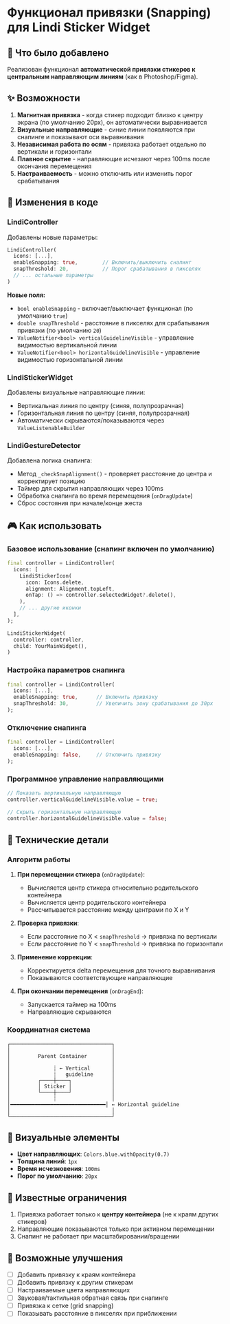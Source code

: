 # Функционал привязки (Snapping) для Lindi Sticker Widget

## 🎯 Что было добавлено

Реализован функционал **автоматической привязки стикеров к центральным направляющим линиям** (как в Photoshop/Figma).

## ✨ Возможности

1. **Магнитная привязка** - когда стикер подходит близко к центру экрана (по умолчанию 20px), он автоматически выравнивается
2. **Визуальные направляющие** - синие линии появляются при снапинге и показывают оси выравнивания
3. **Независимая работа по осям** - привязка работает отдельно по вертикали и горизонтали
4. **Плавное скрытие** - направляющие исчезают через 100ms после окончания перемещения
5. **Настраиваемость** - можно отключить или изменить порог срабатывания

## 📝 Изменения в коде

### LindiController

Добавлены новые параметры:

```dart
LindiController(
  icons: [...],
  enableSnapping: true,        // Включить/выключить снапинг
  snapThreshold: 20,           // Порог срабатывания в пикселях
  // ... остальные параметры
)
```

**Новые поля:**
- `bool enableSnapping` - включает/выключает функционал (по умолчанию `true`)
- `double snapThreshold` - расстояние в пикселях для срабатывания привязки (по умолчанию `20`)
- `ValueNotifier<bool> verticalGuidelineVisible` - управление видимостью вертикальной линии
- `ValueNotifier<bool> horizontalGuidelineVisible` - управление видимостью горизонтальной линии

### LindiStickerWidget

Добавлены визуальные направляющие линии:
- Вертикальная линия по центру (синяя, полупрозрачная)
- Горизонтальная линия по центру (синяя, полупрозрачная)
- Автоматически скрываются/показываются через `ValueListenableBuilder`

### LindiGestureDetector

Добавлена логика снапинга:
- Метод `_checkSnapAlignment()` - проверяет расстояние до центра и корректирует позицию
- Таймер для скрытия направляющих через 100ms
- Обработка снапинга во время перемещения (`onDragUpdate`)
- Сброс состояния при начале/конце жеста

## 🎮 Как использовать

### Базовое использование (снапинг включен по умолчанию)

```dart
final controller = LindiController(
  icons: [
    LindiStickerIcon(
      icon: Icons.delete,
      alignment: Alignment.topLeft,
      onTap: () => controller.selectedWidget?.delete(),
    ),
    // ... другие иконки
  ],
);

LindiStickerWidget(
  controller: controller,
  child: YourMainWidget(),
)
```

### Настройка параметров снапинга

```dart
final controller = LindiController(
  icons: [...],
  enableSnapping: true,      // Включить привязку
  snapThreshold: 30,         // Увеличить зону срабатывания до 30px
);
```

### Отключение снапинга

```dart
final controller = LindiController(
  icons: [...],
  enableSnapping: false,     // Отключить привязку
);
```

### Программное управление направляющими

```dart
// Показать вертикальную направляющую
controller.verticalGuidelineVisible.value = true;

// Скрыть горизонтальную направляющую
controller.horizontalGuidelineVisible.value = false;
```

## 🔧 Технические детали

### Алгоритм работы

1. **При перемещении стикера** (`onDragUpdate`):
   - Вычисляется центр стикера относительно родительского контейнера
   - Вычисляется центр родительского контейнера
   - Рассчитывается расстояние между центрами по X и Y

2. **Проверка привязки**:
   - Если расстояние по X < `snapThreshold` → привязка по вертикали
   - Если расстояние по Y < `snapThreshold` → привязка по горизонтали
   
3. **Применение коррекции**:
   - Корректируется delta перемещения для точного выравнивания
   - Показываются соответствующие направляющие

4. **При окончании перемещения** (`onDragEnd`):
   - Запускается таймер на 100ms
   - Направляющие скрываются

### Координатная система

```
┌─────────────────────────────────┐
│                                 │
│         Parent Container        │
│                                 │
│              ┊ ← Vertical       │
│              ┊   guideline      │
│         ┌────┼────┐             │
│         │ Sticker │             │
│         └────┼────┘             │
│              ┊                  │
│━━━━━━━━━━━━━━━━━━━━━━━━━━━━━━━│ ← Horizontal guideline
│                                 │
└─────────────────────────────────┘
```

## 🎨 Визуальные элементы

- **Цвет направляющих**: `Colors.blue.withOpacity(0.7)`
- **Толщина линий**: `1px`
- **Время исчезновения**: `100ms`
- **Порог по умолчанию**: `20px`

## 🐛 Известные ограничения

1. Привязка работает только к **центру контейнера** (не к краям других стикеров)
2. Направляющие показываются только при активном перемещении
3. Снапинг не работает при масштабировании/вращении

## 🚀 Возможные улучшения

- [ ] Добавить привязку к краям контейнера
- [ ] Добавить привязку к другим стикерам
- [ ] Настраиваемые цвета направляющих
- [ ] Звуковая/тактильная обратная связь при снапинге
- [ ] Привязка к сетке (grid snapping)
- [ ] Показывать расстояние в пикселях при приближении
